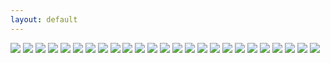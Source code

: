 ```yaml
---
layout: default
---
```


<img src="http://content.danlubbers.com/img/published/danlubbers-published-portfolio-1.jpg" data-title="La Sportiva AD featuring the Testarossa's. Joey Kinder makes the first ascent of 'Southern Comfort Right' 5.14b" data-subtitle="Little River Canyon, AL" />
<img src="http://content.danlubbers.com/img/published/danlubbers-published-portfolio-2.jpg" data-title="A perspective article on Timy Fairfield" data-subtitle="Climbing Magazine, September 2009" />
<img src="http://content.danlubbers.com/img/published/danlubbers-published-portfolio-3.jpg" data-title="Article in Urban Climber Magazine" data-subtitle="June/July 2011 Photo Annual Issue" />
<img src="http://content.danlubbers.com/img/published/danlubbers-published-portfolio-4.jpg" data-title="A Perspective article on Adam Henry" data-subtitle="Climbing Magazine" />
<img src="http://content.danlubbers.com/img/published/danlubbers-published-portfolio-5.jpg" data-title="Stephen Woodward - Hiking the Natural Bridge Trail" data-subtitle="National Geographic Adventure: Next Weekend Adventure" />
<img src="http://content.danlubbers.com/img/published/danlubbers-published-portfolio-6.jpg" data-title="La Sportiva AD featuring the Solutions. Jason Kehl makes the second ascent of The Shield. V12" data-subtitle="Little Rock City, TN" />
<img src="http://content.danlubbers.com/img/published/danlubbers-published-portfolio-7.jpg" data-title="Jason Kehl makes the second ascent of The Shield. V12." data-subtitle=" Little Rock City, TN featured in Urban Climber Magazine." />
<img src="http://content.danlubbers.com/img/published/danlubbers-published-portfolio-8.jpg" data-title="" data-subtitle="" />
<img src="http://content.danlubbers.com/img/published/danlubbers-published-portfolio-9.jpg" data-title="" data-subtitle="" />
<img src="http://content.danlubbers.com/img/published/danlubbers-published-portfolio-10.jpg" data-title="" data-subtitle="" />
<img src="http://content.danlubbers.com/img/published/danlubbers-published-portfolio-11.jpg" data-title="" data-subtitle="" />
<img src="http://content.danlubbers.com/img/published/danlubbers-published-portfolio-12.jpg" data-title="" data-subtitle="" />
<img src="http://content.danlubbers.com/img/published/danlubbers-published-portfolio-13.jpg" data-title="" data-subtitle="" />
<img src="http://content.danlubbers.com/img/published/danlubbers-published-portfolio-14.jpg" data-title="" data-subtitle="" />
<img src="http://content.danlubbers.com/img/published/danlubbers-published-portfolio-15.jpg" data-title="" data-subtitle="" />
<img src="http://content.danlubbers.com/img/published/danlubbers-published-portfolio-16.jpg" data-title="" data-subtitle="" />
<img src="http://content.danlubbers.com/img/published/danlubbers-published-portfolio-17.jpg" data-title="" data-subtitle="" />
<img src="http://content.danlubbers.com/img/published/danlubbers-published-portfolio-18.jpg" data-title="" data-subtitle="" />
<img src="http://content.danlubbers.com/img/published/danlubbers-published-portfolio-19.jpg" data-title="" data-subtitle="" />
<img src="http://content.danlubbers.com/img/published/danlubbers-published-portfolio-20.jpg" data-title="" data-subtitle="" />
<img src="http://content.danlubbers.com/img/published/danlubbers-published-portfolio-21.jpg" data-title="" data-subtitle="" />
<img src="http://content.danlubbers.com/img/published/danlubbers-published-portfolio-22.jpg" data-title="" data-subtitle="" />
<img src="http://content.danlubbers.com/img/published/danlubbers-published-portfolio-23.jpg" data-title="" data-subtitle="" />
<img src="http://content.danlubbers.com/img/published/danlubbers-published-portfolio-24.jpg" data-title="" data-subtitle="" />
<img src="http://content.danlubbers.com/img/published/danlubbers-published-portfolio-25.jpg" data-title="" data-subtitle="" />

